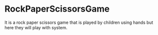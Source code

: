 # RockPaperScissorsGame
It is a rock paper scissors game that is played by children using hands but here they will play with system.
